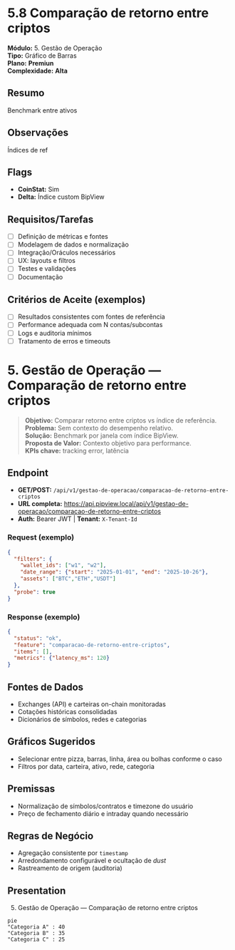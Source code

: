 # 5.8 Comparação de retorno entre criptos

**Módulo:** 5. Gestão de Operação  
**Tipo:** Gráfico de Barras  
**Plano:** **Premiun**  
**Complexidade:** **Alta**

## Resumo
Benchmark entre ativos

## Observações
Índices de ref

## Flags
- **CoinStat:** Sim
- **Delta:** Índice custom BipView

## Requisitos/Tarefas
- [ ] Definição de métricas e fontes
- [ ] Modelagem de dados e normalização
- [ ] Integração/Oráculos necessários
- [ ] UX: layouts e filtros
- [ ] Testes e validações
- [ ] Documentação

## Critérios de Aceite (exemplos)
- [ ] Resultados consistentes com fontes de referência
- [ ] Performance adequada com N contas/subcontas
- [ ] Logs e auditoria mínimos
- [ ] Tratamento de erros e timeouts

# 5. Gestão de Operação — Comparação de retorno entre criptos

> **Objetivo:** Comparar retorno entre criptos vs índice de referência.  
> **Problema:** Sem contexto do desempenho relativo.  
> **Solução:** Benchmark por janela com índice BipView.  
> **Proposta de Valor:** Contexto objetivo para performance.  
> **KPIs chave:** tracking error, latência

## Endpoint
- **GET/POST:** `/api/v1/gestao-de-operacao/comparacao-de-retorno-entre-criptos`  
- **URL completa:** <https://api.pipview.local/api/v1/gestao-de-operacao/comparacao-de-retorno-entre-criptos>  
- **Auth:** Bearer JWT | **Tenant:** `X-Tenant-Id`

### Request (exemplo)
```json
{
  "filters": {
    "wallet_ids": ["w1", "w2"],
    "date_range": {"start": "2025-01-01", "end": "2025-10-26"},
    "assets": ["BTC","ETH","USDT"]
  },
  "probe": true
}
```

### Response (exemplo)
```json
{
  "status": "ok",
  "feature": "comparacao-de-retorno-entre-criptos",
  "items": [],
  "metrics": {"latency_ms": 120}
}
```

## Fontes de Dados
- Exchanges (API) e carteiras on-chain monitoradas
- Cotações históricas consolidadas
- Dicionários de símbolos, redes e categorias

## Gráficos Sugeridos
- Selecionar entre pizza, barras, linha, área ou bolhas conforme o caso
- Filtros por data, carteira, ativo, rede, categoria

## Premissas
- Normalização de símbolos/contratos e timezone do usuário
- Preço de fechamento diário e intraday quando necessário

## Regras de Negócio
- Agregação consistente por `timestamp`
- Arredondamento configurável e ocultação de *dust*
- Rastreamento de origem (auditoria)

## Presentation
5. Gestão de Operação — Comparação de retorno entre criptos

```mermaid
pie
"Categoria A" : 40
"Categoria B" : 35
"Categoria C" : 25
```
